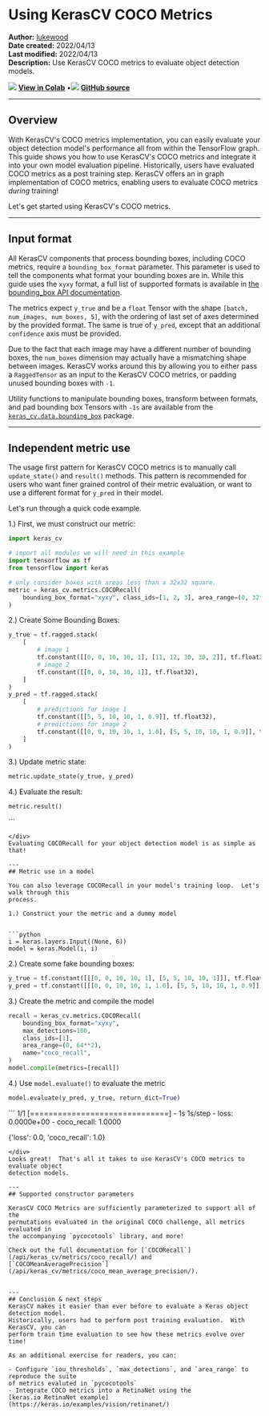 # Using KerasCV COCO Metrics

**Author:** [lukewood](https://twitter.com/luke_wood_ml)<br>
**Date created:** 2022/04/13<br>
**Last modified:** 2022/04/13<br>
**Description:** Use KerasCV COCO metrics to evaluate object detection models.


<img class="k-inline-icon" src="https://colab.research.google.com/img/colab_favicon.ico"/> [**View in Colab**](https://colab.research.google.com/github/keras-team/keras-io/blob/master/guides/ipynb/keras_cv/coco_metrics.ipynb)  <span class="k-dot">•</span><img class="k-inline-icon" src="https://github.com/favicon.ico"/> [**GitHub source**](https://github.com/keras-team/keras-io/blob/master/guides/keras_cv/coco_metrics.py)



---
## Overview

With KerasCV's COCO metrics implementation, you can easily evaluate your object
detection model's performance all from within the TensorFlow graph. This guide
shows you how to use KerasCV's COCO metrics and integrate it into your own model
evaluation pipeline.  Historically, users have evaluated COCO metrics as a post training
step.  KerasCV offers an in graph implementation of COCO metrics, enabling users to
evaluate COCO metrics *during* training!

Let's get started using KerasCV's COCO metrics.

---
## Input format

All KerasCV components that process bounding boxes, including COCO metrics, require a
`bounding_box_format` parameter.  This parameter is used to tell the components what
format your bounding boxes are in.  While this guide uses the `xyxy` format, a full
list of supported formats is available in
[the bounding_box API documentation](https://keras.io/api/keras_cv/bounding_box/formats/).

The metrics expect `y_true` and be a `float` Tensor with the shape `[batch,
num_images, num_boxes, 5]`, with the ordering of last set of axes determined by the
provided format.  The same is true of `y_pred`, except that an additional `confidence`
axis must be provided.

Due to the fact that each image may have a different number of bounding boxes,
the `num_boxes` dimension may actually have a mismatching shape between images.
KerasCV works around this by allowing you to either pass a `RaggedTensor` as an
input to the KerasCV COCO metrics, or padding unused bounding boxes with `-1`.

Utility functions to manipulate bounding boxes, transform between formats, and
pad bounding box Tensors with `-1s` are available from the
[`keras_cv.data.bounding_box`](https://github.com/keras-team/keras-cv/blob/master/keras_cv/bounding_box)
package.

---
## Independent metric use

The usage first pattern for KerasCV COCO metrics is to manually call
`update_state()` and `result()` methods. This pattern is recommended for users
who want finer grained control of their metric evaluation, or want to use a
different format for `y_pred` in their model.

Let's run through a quick code example.

1.) First, we must construct our metric:


```python
import keras_cv

# import all modules we will need in this example
import tensorflow as tf
from tensorflow import keras

# only consider boxes with areas less than a 32x32 square.
metric = keras_cv.metrics.COCORecall(
    bounding_box_format="xyxy", class_ids=[1, 2, 3], area_range=(0, 32**2)
)
```

2.) Create Some Bounding Boxes:


```python
y_true = tf.ragged.stack(
    [
        # image 1
        tf.constant([[0, 0, 10, 10, 1], [11, 12, 30, 30, 2]], tf.float32),
        # image 2
        tf.constant([[0, 0, 10, 10, 1]], tf.float32),
    ]
)
y_pred = tf.ragged.stack(
    [
        # predictions for image 1
        tf.constant([[5, 5, 10, 10, 1, 0.9]], tf.float32),
        # predictions for image 2
        tf.constant([[0, 0, 10, 10, 1, 1.0], [5, 5, 10, 10, 1, 0.9]], tf.float32),
    ]
)
```

3.) Update metric state:


```python
metric.update_state(y_true, y_pred)
```

4.) Evaluate the result:


```python
metric.result()
```




<div class="k-default-codeblock">
```
<tf.Tensor: shape=(), dtype=float32, numpy=0.25>

```
</div>
Evaluating COCORecall for your object detection model is as simple as that!

---
## Metric use in a model

You can also leverage COCORecall in your model's training loop.  Let's walk through this
process.

1.) Construct your the metric and a dummy model


```python
i = keras.layers.Input((None, 6))
model = keras.Model(i, i)
```

2.) Create some fake bounding boxes:


```python
y_true = tf.constant([[[0, 0, 10, 10, 1], [5, 5, 10, 10, 1]]], tf.float32)
y_pred = tf.constant([[[0, 0, 10, 10, 1, 1.0], [5, 5, 10, 10, 1, 0.9]]], tf.float32)
```

3.) Create the metric and compile the model


```python
recall = keras_cv.metrics.COCORecall(
    bounding_box_format="xyxy",
    max_detections=100,
    class_ids=[1],
    area_range=(0, 64**2),
    name="coco_recall",
)
model.compile(metrics=[recall])
```

4.) Use `model.evaluate()` to evaluate the metric


```python
model.evaluate(y_pred, y_true, return_dict=True)
```

<div class="k-default-codeblock">
```
1/1 [==============================] - 1s 1s/step - loss: 0.0000e+00 - coco_recall: 1.0000

{'loss': 0.0, 'coco_recall': 1.0}

```
</div>
Looks great!  That's all it takes to use KerasCV's COCO metrics to evaluate object
detection models.

---
## Supported constructor parameters

KerasCV COCO Metrics are sufficiently parameterized to support all of the
permutations evaluated in the original COCO challenge, all metrics evaluated in
the accompanying `pycocotools` library, and more!

Check out the full documentation for [`COCORecall`](/api/keras_cv/metrics/coco_recall/) and
[`COCOMeanAveragePrecision`](/api/keras_cv/metrics/coco_mean_average_precision/).


---
## Conclusion & next steps
KerasCV makes it easier than ever before to evaluate a Keras object detection model.
Historically, users had to perform post training evaluation.  With KerasCV, you can
perform train time evaluation to see how these metrics evolve over time!

As an additional exercise for readers, you can:

- Configure `iou_thresholds`, `max_detections`, and `area_range` to reproduce the suite
of metrics evaluted in `pycocotools`
- Integrate COCO metrics into a RetinaNet using the
[keras.io RetinaNet example](https://keras.io/examples/vision/retinanet/)

